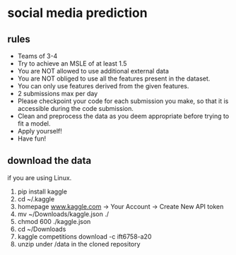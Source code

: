 # social media prediction

## rules
- Teams of 3-4
- Try to achieve an MSLE of at least 1.5
- You are NOT allowed to use additional external data
- You are NOT obliged to use all the features present in the dataset.
- You can only use features derived from the given features.
- 2 submissions max per day
- Please checkpoint your code for each submission you make, so that it is accessible during the code submission.
- Clean and preprocess the data as you deem appropriate before trying to fit a model.
- Apply yourself!
- Have fun!


## download the data
if you are using Linux.
1. pip install kaggle
2. cd ~/.kaggle
3. homepage www.kaggle.com -> Your Account -> Create New API token
4. mv ~/Downloads/kaggle.json ./
5. chmod 600 ./kaggle.json
6. cd ~/Downloads
7. kaggle competitions download -c ift6758-a20
8. unzip under /data in the cloned repository

